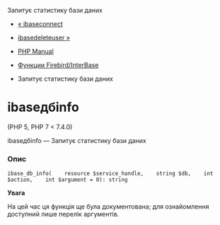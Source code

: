 Запитує статистику бази даних

-   [« ibaseconnect](function.ibase-connect.html)
    
-   [ibasedeleteuser »](function.ibase-delete-user.html)
    
-   [PHP Manual](index.html)
    
-   [Функции Firebird/InterBase](ref.ibase.html)
    
-   Запитує статистику бази даних
    

# ibaseдбinfo

(PHP 5, PHP 7 < 7.4.0)

ibaseдбinfo — Запитує статистику бази даних

### Опис

```methodsynopsis
ibase_db_info(    resource $service_handle,    string $db,    int $action,    int $argument = 0): string
```

**Увага**

На цей час ця функція ще була документована; для ознайомлення доступний лише перелік аргументів.